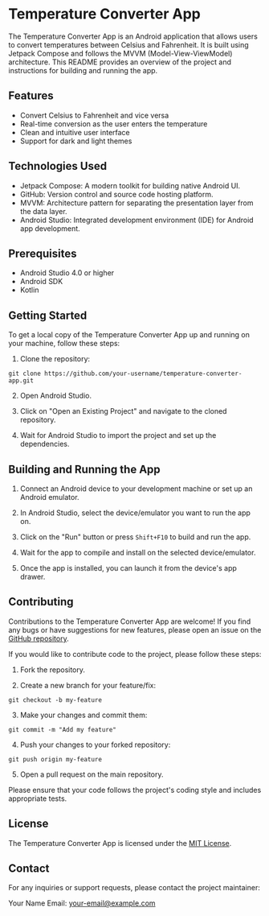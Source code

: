# Temperature Converter App

The Temperature Converter App is an Android application that allows users to convert temperatures between Celsius and Fahrenheit. It is built using Jetpack Compose and follows the MVVM (Model-View-ViewModel) architecture. This README provides an overview of the project and instructions for building and running the app.

## Features

- Convert Celsius to Fahrenheit and vice versa
- Real-time conversion as the user enters the temperature
- Clean and intuitive user interface
- Support for dark and light themes

## Technologies Used

- Jetpack Compose: A modern toolkit for building native Android UI.
- GitHub: Version control and source code hosting platform.
- MVVM: Architecture pattern for separating the presentation layer from the data layer.
- Android Studio: Integrated development environment (IDE) for Android app development.

## Prerequisites

- Android Studio 4.0 or higher
- Android SDK
- Kotlin

## Getting Started

To get a local copy of the Temperature Converter App up and running on your machine, follow these steps:

1. Clone the repository:

```
git clone https://github.com/your-username/temperature-converter-app.git
```

2. Open Android Studio.

3. Click on "Open an Existing Project" and navigate to the cloned repository.

4. Wait for Android Studio to import the project and set up the dependencies.

## Building and Running the App

1. Connect an Android device to your development machine or set up an Android emulator.

2. In Android Studio, select the device/emulator you want to run the app on.

3. Click on the "Run" button or press `Shift+F10` to build and run the app.

4. Wait for the app to compile and install on the selected device/emulator.

5. Once the app is installed, you can launch it from the device's app drawer.

## Contributing

Contributions to the Temperature Converter App are welcome! If you find any bugs or have suggestions for new features, please open an issue on the [GitHub repository](https://github.com/your-username/temperature-converter-app).

If you would like to contribute code to the project, please follow these steps:

1. Fork the repository.

2. Create a new branch for your feature/fix:

```
git checkout -b my-feature
```

3. Make your changes and commit them:

```
git commit -m "Add my feature"
```

4. Push your changes to your forked repository:

```
git push origin my-feature
```

5. Open a pull request on the main repository.

Please ensure that your code follows the project's coding style and includes appropriate tests.

## License

The Temperature Converter App is licensed under the [MIT License](LICENSE).

## Contact

For any inquiries or support requests, please contact the project maintainer:

Your Name
Email: your-email@example.com
